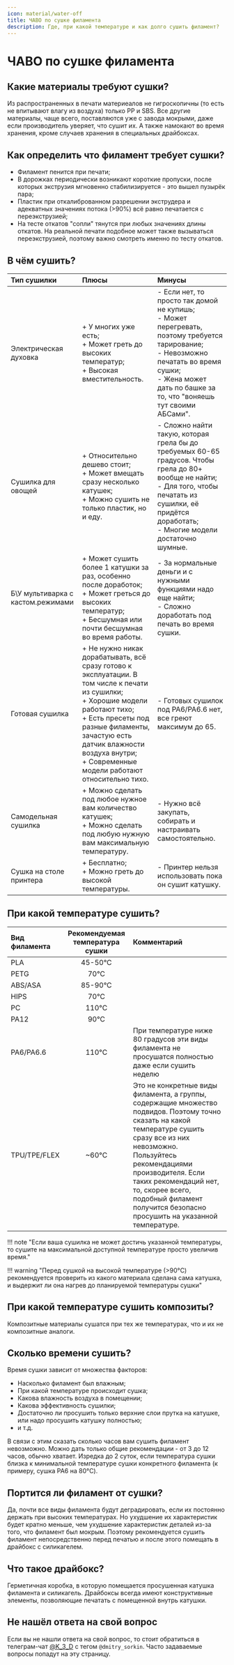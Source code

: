 ```yaml
---
icon: material/water-off
title: ЧАВО по сушке филамента
description: Где, при какой температуре и как долго сушить филамент?
---
```


# ЧАВО по сушке филамента

## Какие материалы требуют сушки?

Из распространенных в печати материеалов не гигроскопичны (то есть не впитывают влагу из воздуха) только PP и SBS. Все другие материалы, чаще всего, поставляются уже с завода мокрыми, даже если производитель уверяет, что сушит их. А также намокают во время хранения, кроме случаев хранения в специальных драйбоксах.

## Как определить что филамент требует сушки?

- Филамент пенится при печати;
- В дорожках периодически возникают короткие пропуски, после которых экструзия мгновенно стабилизируется - это вышел пузырёк пара;
- Пластик при откалиброванном разрешении экструдера и адекватных значениях потока (>90%) всё равно печатается с переэкструзией;
- На тесте откатов "сопли" тянутся при любых значениях длины откатов. На реальной печати подобное может также вызываться переэкструзией, поэтому важно смотреть именно по тесту откатов.

## В чём сушить?

| Тип сушилки | Плюсы | Минусы |
|:----------- |:----- |:------ |
| Электрическая духовка | + У многих уже есть;<br>+ Может греть до высоких температур;<br>+ Высокая вместительность. | - Если нет, то просто так домой не купишь;<br>- Может перегревать, поэтому требуется тарирование;<br>- Невозможно печатать во время сушки;<br>- Жена может дать по башке за то, что "воняешь тут своими АБСами". |
| Сушилка для овощей | + Относительно дешево стоит;<br>+ Может вмещать сразу несколько катушек;<br>+ Можно сушить не только пластик, но и еду. | - Сложно найти такую, которая грела бы до требуемых 60-65 градусов. Чтобы грела до 80+ вообще не найти;<br>- Для того, чтобы печатать из сушилки, её придётся доработать;<br>- Многие модели достаточно шумные. |
| Б\У мультиварка с кастом.режимами | + Может сушить более 1 катушки за раз, особенно после доработок;<br>+ Может греться до высоких температур;<br>+ Бесшумная или почти бесшумная во время работы. | - За нормальные деньги и с нужными функциями надо еще найти;<br>- Сложно доработать под печать во время сушки. |
| Готовая сушилка | + Не нужно никак дорабатывать, всё сразу готово к эксплуатации. В том числе к печати из сушилки;<br>+ Хорошие модели работают тихо;<br>+ Есть пресеты под разные филаменты, зачастую есть датчик влажности воздуха внутри;<br>+ Современные модели работают относительно тихо. | - Готовых сушилок под PA6/PA6.6 нет, все греют максимум до 65. |
| Самодельная сушилка | + Можно сделать под любое нужное вам количество катушек;<br>+ Можно сделать под любую нужную вам максимальную температуру. | - Нужно всё закупать, собирать и настраивать самостоятельно. |
| Сушка на столе принтера | + Бесплатно;<br>+ Можно греть до высокой температуры. | - Принтер нельзя использовать пока он сушит катушку. |

## При какой температуре сушить?

| Вид филамента | Рекомендуемая температура сушки | Комментарий |
|:------------- |:-------------------------------:|:----------- |
| PLA | 45-50°C |  |
| PETG | 70°C |  |
| ABS/ASA | 85-90°C |  |
| HIPS | 70°C |  |
| PC | 110°C |  |
| PA12 | 90°C |  |
| PA6/PA6.6 | 110°C | При температуре ниже 80 градусов эти виды филамента не просушатся полностью даже если сушить неделю |
| TPU/TPE/FLEX | ~60°C | Это не конкретные виды филамента, а группы, содержащие множество подвидов. Поэтому точно сказать на какой температуре сушить сразу все из них невозможно. Пользуйтесь рекомендациями производителя. Если таких рекомендаций нет, то, скорее всего, подобный филамент получится безопасно просушить на указанной температуре. |

!!! note "Если ваша сушилка не может достичь указанной температуры, то сушите на максимальной доступной температуре просто увеличив время."

!!! warning "Перед сушкой на высокой температуре (>90°C) рекомендуется проверить из какого материала сделана сама катушка, и выдержит ли она нагрев до планируемой температуры сушки"

## При какой температуре сушить композиты?

Композитные материалы сушатся при тех же температурах, что и их не композитные аналоги.

## Сколько времени сушить?

Время сушки зависит от множества факторов:

- Насколько филамент был влажным;
- При какой температуре происходит сушка;
- Какова влажность воздуха в помещении;
- Какова эффективность сушилки;
- Достаточно ли просушить только верхние слои прутка на катушке, или надо просушить катушку полностью;
- и т.д.

В связи с этим сказать сколько часов вам сушить филамент невозможно. Можно дать только общие рекомендации - от 3 до 12 часов, обычно хватает. Изредка до 2 суток, если температура сушки близка к минимальной температуре сушки конкретного филамента (к примеру, сушка PA6 на 80°C).

## Портится ли филамент от сушки?

Да, почти все виды филамента будут деградировать, если их постоянно держать при высоких температурах. Но ухудшение их характеристик будет кратно меньше, чем ухудшение характеристик деталей из-за того, что филамент был мокрым. Поэтому рекомендуется сушить филамент непосредственно перед печатью и после этого помещать в драйбокс с силикагелем.

## Что такое драйбокс?

Герметичная коробка, в которую помещается просушенная катушка филамента и силикагель. Драйбоксы всегда имеют конструктивные элементы, позволяющие печатать с помещенной внутрь катушки.

## Не нашёл ответа на свой вопрос

Если вы не нашли ответа на свой вопрос, то стоит обратиться в телеграм-чат [@K_3_D](https://t.me/K_3_D) с тегом `@dmitry_sorkin`. Часто задаваемые вопросы попадут на эту страницу.